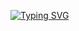 <a href="https://git.io/typing-svg"><img src="https://readme-typing-svg.demolab.com?font=Fira+Code&weight=600&size=25&pause=1000&color=00C0F7&vCenter=true&random=true&width=435&lines=Hi+%F0%9F%91%8B%2C+I'm+Sajjad" alt="Typing SVG" /></a>
